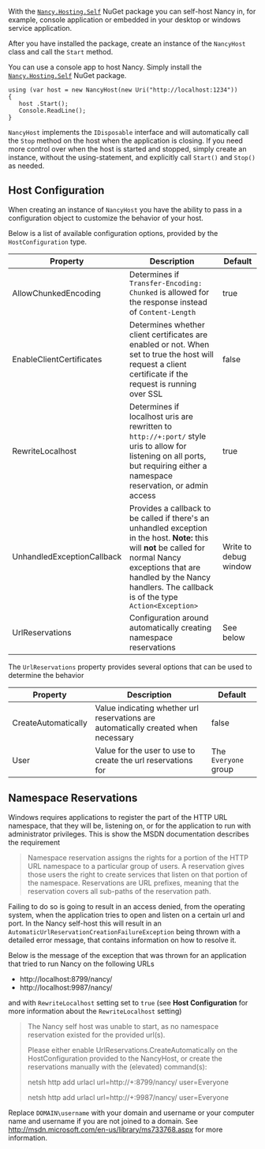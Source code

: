 With the [`Nancy.Hosting.Self`](https://nuget.org/packages/Nancy.Hosting.Self) NuGet package you can self-host Nancy in, for example, console application or embedded in your desktop or windows service application.

After you have installed the package, create an instance of the `NancyHost` class and call the `Start` method.

You can use a console app to host Nancy.  Simply install the [`Nancy.Hosting.Self`](https://nuget.org/packages/Nancy.Hosting.Self) NuGet package.

    using (var host = new NancyHost(new Uri("http://localhost:1234"))
    {
       host .Start();
       Console.ReadLine();
    }

`NancyHost` implements the `IDisposable` interface and will automatically call the `Stop` method on the host when the application is closing. If you need more control over when the host is started and stopped, simply create an instance, without the using-statement, and explicitly call `Start()` and `Stop()` as needed.

## Host Configuration

When creating an instance of `NancyHost` you have the ability to pass in a configuration object to customize the behavior of your host. 

Below is a list of available configuration options, provided by the `HostConfiguration` type.

Property|Description|Default
--------|-----------|-------
AllowChunkedEncoding|Determines if `Transfer-Encoding: Chunked` is allowed for the response instead of `Content-Length`|true
EnableClientCertificates|Determines whether client certificates are enabled or not. When set to true the host will request a client certificate if the request is running over SSL|false
RewriteLocalhost|Determines if localhost uris are  rewritten to `http://+:port/` style uris to allow for listening on all ports, but requiring either a namespace reservation, or admin access|true
UnhandledExceptionCallback|Provides a callback to be called if there's an unhandled exception in the host. __Note:__ this will __not__ be called for normal Nancy exceptions that are handled by the Nancy handlers. The callback is of the type `Action<Exception>`|Write to debug window
UrlReservations|Configuration around automatically creating namespace reservations|See below

The `UrlReservations` property provides several options that can be used to determine the behavior

Property|Description|Default
--------|-----------|-------
CreateAutomatically|Value indicating whether url reservations are automatically created when necessary|false
User|Value for the user to use to create the url reservations for|The `Everyone` group

## Namespace Reservations

Windows requires applications to register the part of the HTTP URL namespace, that they will be, listening on, or for the application to run with administrator privileges. This is show the MSDN documentation describes the requirement

> Namespace reservation assigns the rights for a portion of the HTTP URL namespace to a particular group of users. A reservation gives those users the right to create services that listen on that portion of the namespace. Reservations are URL prefixes, meaning that the reservation covers all sub-paths of the reservation path.

Failing to do so is going to result in an access denied, from the operating system, when the application tries to open and listen on a certain url and port. In the Nancy self-host this will result in an `AutomaticUrlReservationCreationFailureException` being thrown with a detailed error message, that contains information on how to resolve it.

Below is the message of the exception that was thrown for an application that tried to run Nancy on the following URLs

- http://localhost:8799/nancy/
- http://localhost:9987/nancy/

and with `RewriteLocalhost` setting set to `true` (see __Host Configuration__ for more information about the 
`RewriteLocalhost` setting)

> The Nancy self host was unable to start, as no namespace reservation existed for the provided url(s).
>
> Please either enable UrlReservations.CreateAutomatically on the HostConfiguration provided to 
> the NancyHost, or create the reservations manually with the (elevated) command(s):
>
> netsh http add urlacl url=http://+:8799/nancy/ user=Everyone
>
> netsh http add urlacl url=http://+:9987/nancy/ user=Everyone

Replace `DOMAIN\username` with your domain and username or your computer name and username if you are not joined to a domain. See <http://msdn.microsoft.com/en-us/library/ms733768.aspx> for more information.